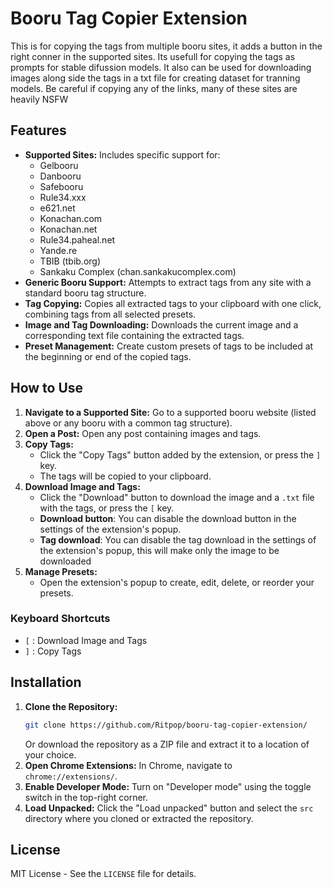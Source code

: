 # Booru Tag Copier Extension

This is for copying the tags from multiple booru sites, it  adds a button in the right conner in the supported sites. Its usefull for copying the tags as prompts for stable difussion models.
It also can be used for downloading images along side the tags in a txt file for creating dataset for tranning models.
Be careful if copying any of the links, many of these sites are heavily NSFW 

## Features

*   **Supported Sites:** Includes specific support for:
    *   Gelbooru
    *   Danbooru
    *   Safebooru
    *   Rule34.xxx
    *   e621.net
    *   Konachan.com
    *   Konachan.net
    *   Rule34.paheal.net
    *   Yande.re
    *   TBIB (tbib.org)
    *   Sankaku Complex (chan.sankakucomplex.com)
*   **Generic Booru Support:** Attempts to extract tags from any site with a standard booru tag structure.
*   **Tag Copying:** Copies all extracted tags to your clipboard with one click, combining tags from all selected presets.
*   **Image and Tag Downloading:** Downloads the current image and a corresponding text file containing the extracted tags.
*   **Preset Management:** Create custom presets of tags to be included at the beginning or end of the copied tags.


## How to Use

1.  **Navigate to a Supported Site:** Go to a supported booru website (listed above or any booru with a common tag structure).
2.  **Open a Post:** Open any post containing images and tags.
3.  **Copy Tags:**
    *   Click the "Copy Tags" button added by the extension, or press the `]` key.
    *   The tags will be copied to your clipboard.
4.  **Download Image and Tags:**
    *   Click the "Download" button to download the image and a `.txt` file with the tags, or press the `[` key.
    * **Download button**: You can disable the download button in the settings of the extension's popup.
    * **Tag download**: You can disable the tag download in the settings of the extension's popup, this will make only the image to be downloaded
5.  **Manage Presets:**
    *   Open the extension's popup to create, edit, delete, or reorder your presets.

### Keyboard Shortcuts
*   `[` : Download Image and Tags
*  `]` : Copy Tags

## Installation

1.  **Clone the Repository:**
    ```bash
    git clone https://github.com/Ritpop/booru-tag-copier-extension/
    ```
    Or download the repository as a ZIP file and extract it to a location of your choice.
2.  **Open Chrome Extensions:** In Chrome, navigate to `chrome://extensions/`.
3.  **Enable Developer Mode:** Turn on "Developer mode" using the toggle switch in the top-right corner.
4.  **Load Unpacked:** Click the "Load unpacked" button and select the `src` directory where you cloned or extracted the repository.

## License

MIT License - See the `LICENSE` file for details.
